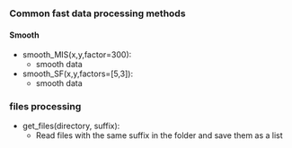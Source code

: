 ### Common fast data processing methods

#### Smooth

- smooth_MIS(x,y,factor=300): 
  - smooth data
- smooth_SF(x,y,factors=[5,3]): 
  - smooth data

### files processing

- get_files(directory, suffix): 
  - Read files with the same suffix in the folder and save them as a list